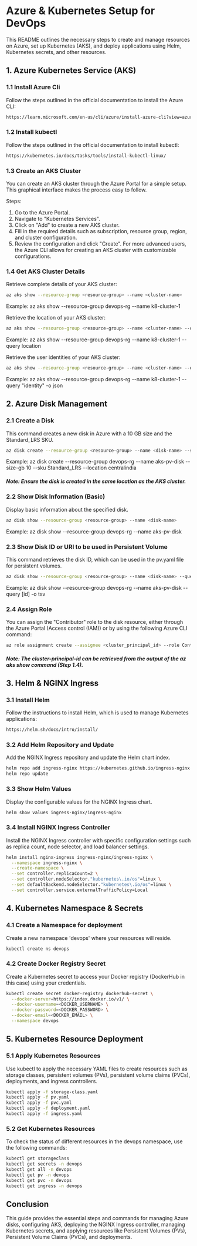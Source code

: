 
# Azure & Kubernetes Setup for DevOps

This README outlines the necessary steps to create and manage resources on Azure, set up Kubernetes (AKS), and deploy applications using Helm, Kubernetes secrets, and other resources.

## 1. Azure Kubernetes Service (AKS)

### 1.1 Install Azure Cli
Follow the steps outlined in the official documentation to install the Azure CLI:
```bash
https://learn.microsoft.com/en-us/cli/azure/install-azure-cli?view=azure-cli-latest
```

### 1.2 Install kubectl
Follow the steps outlined in the official documentation to install kubectl:
```bash
https://kubernetes.io/docs/tasks/tools/install-kubectl-linux/
```

### 1.3 Create an AKS Cluster
You can create an AKS cluster through the Azure Portal for a simple setup. This graphical interface makes the process easy to follow.

Steps:
1.	Go to the Azure Portal.
2.	Navigate to "Kubernetes Services".
3.	Click on "Add" to create a new AKS cluster.
4.	Fill in the required details such as subscription, resource group, region, and cluster configuration.
5.	Review the configuration and click "Create".
For more advanced users, the Azure CLI allows for creating an AKS cluster with customizable configurations.


### 1.4 Get AKS Cluster Details

Retrieve complete details of your AKS cluster:
```bash
az aks show --resource-group <resource-group> --name <cluster-name>
```
Example: 
az aks show --resource-group devops-rg --name k8-cluster-1


Retrieve the location of your AKS cluster:
```bash
az aks show --resource-group <resource-group> --name <cluster-name> --query location
```
Example: 
az aks show --resource-group devops-rg --name k8-cluster-1 --query location


Retrieve the user identities of your AKS cluster:
```bash
az aks show --resource-group <resource-group> --name <cluster-name> --query "identity" -o json
```
Example: 
az aks show --resource-group devops-rg --name k8-cluster-1 --query "identity" -o json


## 2. Azure Disk Management

### 2.1 Create a Disk
This command creates a new disk in Azure with a 10 GB size and the Standard_LRS SKU.
```bash
az disk create --resource-group <resource-group> --name <disk-name> --size-gb 10 --sku Standard_LRS  --location <location>
```
Example:
az disk create --resource-group devops-rg --name aks-pv-disk --size-gb 10 --sku Standard_LRS  --location centralindia

##### Note: Ensure the disk is created in the same location as the AKS cluster.

### 2.2 Show Disk Information (Basic)
Display basic information about the specified disk.
```bash
az disk show --resource-group <resource-group> --name <disk-name>
```
Example: 
az disk show --resource-group devops-rg --name aks-pv-disk


### 2.3 Show Disk ID or URI to be used in Persistent Volume
This command retrieves the disk ID, which can be used in the pv.yaml file for persistent volumes.

```bash
az disk show --resource-group <resource-group> --name <disk-name> --query [id] -o tsv
```
Example: 
az disk show --resource-group devops-rg --name aks-pv-disk --query [id] -o tsv


### 2.4 Assign Role  
You can assign the "Contributor" role to the disk resource, either through the Azure Portal (Access control (IAM)) or by using the following Azure CLI command:
```bash
az role assignment create --assignee <cluster_principal_id> --role Contributor --scope /subscriptions/<subscription-id>/resourceGroups/<resource-group-name>/providers/Microsoft.Compute/disks/<disk-name>
```

##### Note: The cluster-principal-id can be retrieved from the output of the az aks show command (Step 1.4).

## 3. Helm & NGINX Ingress

### 3.1 Install Helm
Follow the instructions to install Helm, which is used to manage Kubernetes applications:
```bash
https://helm.sh/docs/intro/install/
```

### 3.2 Add Helm Repository and Update
Add the NGINX Ingress repository and update the Helm chart index.
```bash
helm repo add ingress-nginx https://kubernetes.github.io/ingress-nginx
helm repo update
```

### 3.3 Show Helm Values
Display the configurable values for the NGINX Ingress chart.
```bash
helm show values ingress-nginx/ingress-nginx
```

### 3.4 Install NGINX Ingress Controller
Install the NGINX Ingress controller with specific configuration settings such as replica count, node selector, and load balancer settings.
```bash
helm install nginx-ingress ingress-nginx/ingress-nginx \
  --namespace ingress-nginx \
  --create-namespace \
  --set controller.replicaCount=2 \
  --set controller.nodeSelector."kubernetes\.io/os"=linux \
  --set defaultBackend.nodeSelector."kubernetes\.io/os"=linux \
  --set controller.service.externalTrafficPolicy=Local
```

## 4. Kubernetes Namespace & Secrets

### 4.1 Create a Namespace for deployment
Create a new namespace 'devops' where your resources will reside.
```bash
kubectl create ns devops
```

### 4.2 Create Docker Registry Secret
Create a Kubernetes secret to access your Docker registry (DockerHub in this case) using your credentials.
```bash
kubectl create secret docker-registry dockerhub-secret \
  --docker-server=https://index.docker.io/v1/ \
  --docker-username=<DOCKER_USERNAME> \
  --docker-password=<DOCKER_PASSWORD> \
  --docker-email=<DOCKER_EMAIL> \
  --namespace devops
```

## 5. Kubernetes Resource Deployment

### 5.1 Apply Kubernetes Resources
Use kubectl to apply the necessary YAML files to create resources such as storage classes, persistent volumes (PVs), persistent volume claims (PVCs), deployments, and ingress controllers.
```bash
kubectl apply -f storage-class.yaml
kubectl apply -f pv.yaml
kubectl apply -f pvc.yaml
kubectl apply -f deployment.yaml
kubectl apply -f ingress.yaml
```

### 5.2 Get Kubernetes Resources
To check the status of different resources in the devops namespace, use the following commands:
```bash
kubectl get storageclass
kubectl get secrets -n devops
kubectl get all -n devops
kubectl get pv -n devops
kubectl get pvc -n devops
kubectl get ingress -n devops
```

## Conclusion
This guide provides the essential steps and commands for managing Azure disks, configuring AKS, deploying the NGINX Ingress controller, managing Kubernetes secrets, and applying resources like Persistent Volumes (PVs), Persistent Volume Claims (PVCs), and deployments. 
